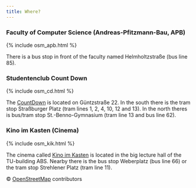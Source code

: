 ```yaml
---
title: Where?
---
```


### Faculty of Computer Science (Andreas-Pfitzmann-Bau, APB)

{% include osm_apb.html %}

There is a bus stop in front of the faculty named Helmholtzstraße (bus line 85).

### Studentenclub Count Down

{% include osm_cd.html %}

The [CountDown](http://countdown-dresden.de/) is located on Güntzstraße 22. In the south there is the tram stop Straßburger Platz (tram lines 1, 2, 4, 10, 12 and 13). In the north theres is bus/tram stop St.-Benno-Gymnasium (tram line 13 and bus line 62).

### Kino im Kasten (Cinema)

{% include osm_kik.html %}

The cinema called [Kino im Kasten](http://www.kino-im-kasten.de/) is located in the big lecture hall of the TU-building ABS. Nearby there is the bus stop Weberplatz (bus line 66) or the tram stop Strehlener Platz (tram line 11).

© [OpenStreetMap](http://www.openstreetmap.org/copyright/de) contributors

